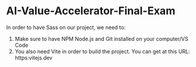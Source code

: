# AI-Value-Accelerator-Final-Exam

In order to have Sass on our project, we need to:

1. Make sure to have NPM Node.js and Git installed on your computer/VS Code
2. You also need Vite in order to build the project. You can get at this URL: https:vitejs.dev

